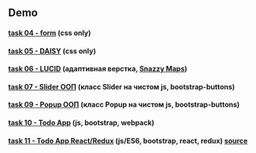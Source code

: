 ## Demo

#### [task 04 - form](https://knazarenko.github.io/task04_form/) (css only)

#### [task 05 - DAISY](https://knazarenko.github.io/task05_daisy/) (css only)

#### [task 06 - LUCID](https://knazarenko.github.io/task06_LUCID_adaptive_layout/dist/index.html) (адаптивная верстка, [Snazzy Maps](https://snazzymaps.com/))

#### [task 07 - Slider ООП](https://knazarenko.github.io/task07_Slider_gallery/) (класс Slider на чистом js, bootstrap-buttons)

#### [task 09 - Popup ООП](https://knazarenko.github.io/task09_Popup/) (класс Popup на чистом js, bootstrap-buttons)

#### [task 10 - Todo App](https://knazarenko.github.io/task10_todo_webpack/) (js, bootstrap, webpack)

#### [task 11 - Todo App React/Redux](https://knazarenko.github.io/todo_react-redux_app) (js/ES6, bootstrap, react, redux) [source](https://github.com/KNazarenko/todo_react-redux_app/tree/master)
